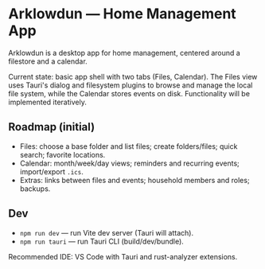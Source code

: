 # Arklowdun — Home Management App

Arklowdun is a desktop app for home management, centered around a filestore and a calendar.

Current state: basic app shell with two tabs (Files, Calendar). The Files view uses Tauri's dialog and filesystem plugins to browse and manage the local file system, while the Calendar stores events on disk. Functionality will be implemented iteratively.

## Roadmap (initial)

- Files: choose a base folder and list files; create folders/files; quick search; favorite locations.
- Calendar: month/week/day views; reminders and recurring events; import/export `.ics`.
- Extras: links between files and events; household members and roles; backups.

## Dev

- `npm run dev` — run Vite dev server (Tauri will attach).
- `npm run tauri` — run Tauri CLI (build/dev/bundle).

Recommended IDE: VS Code with Tauri and rust-analyzer extensions.
